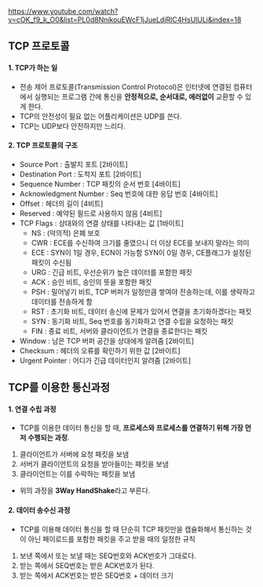 https://www.youtube.com/watch?v=cOK_f9_k_O0&list=PL0d8NnikouEWcF1jJueLdjRIC4HsUlULi&index=18

## TCP 프로토콜

#### 1. TCP가 하는 일

* 전송 제어 프로토콜(Transmission Control Protocol)은 인터넷에 연결된 컴퓨터에서 실행되는 프로그램 간에 통신을 **안정적으로, 순서대로, 에러없이** 교환할 수 있게 한다.
* TCP의 안전성이 필요 없는 어플리케이션은 UDP를 쓴다.
* TCP는 UDP보다 안전하지만 느리다.

#### 2. TCP 프로토콜의 구조

* Source Port : 출발지 포트 [2바이트]
* Destination Port : 도착지 포트 [2바이트]
* Sequence Number :  TCP 패킷의 순서 번호 [4바이트]
* Acknowledgment Number : Seq 번호에 대한 응답 번호 [4바이트]
* Offset : 헤더의 길이 [4비트]
* Reserved : 예약된 필드로 사용하지 않음 [4비트]
* TCP Flags : 상대와의 연결 상태를 나타내는 값 [1바이트]
  * NS : (악의적) 은폐 보호
  * CWR : ECE를 수신하여 크기를 줄였으니 더 이상 ECE를 보내지 말라는 의미
  * ECE : SYN이 1일 경우, ECN이 가능함 SYN이 0일 경우, CE플래그가 설정된 패킷이 수신됨
  * URG : 긴급 비트, 우선순위가 높은 데이터를 포함한 패킷
  * ACK : 승인 비트, 승인의 뜻을 포함한 패킷
  * PSH : 밀어넣기 비트, TCP 버퍼가 일정만큼 쌓여야 전송하는데, 이를 생략하고 데이터를 전송하게 함
  * RST : 초기화 비트, 데이터 송신에 문제가 있어서 연결을 초기화하겠다는 패킷
  * SYN : 동기화 비트, Seq 번호를 동기화하고 연결 수립을 요청하는 패킷
  * FIN : 종료 비트, 서버와 클라이언트가 연결을 종료한다는 패킷
* Window : 남은 TCP 버퍼 공간을 상대에게 알려줌 [2바이트]
* Checksum : 헤더의 오류를 확인하기 위한 값 [2바이트]
* Urgent Pointer : 어디가 긴급 데이터인지 알려줌 [2바이트]



## TCP를 이용한 통신과정

#### 1. 연결 수립 과정

* TCP를 이용한 데이터 통신을 할 때, **프로세스와 프로세스를 연결하기 위해 가장 먼저 수행되는 과정**.

1. 클라이언트가 서버에 요청 패킷을 보냄
2. 서버가 클라이언트의 요청을 받아들이는 패킷을 보냄
3. 클라이언트는 이를 수락하는 패킷을 보냄

* 위의 과정을 **3Way HandShake**라고 부른다.

#### 2. 데이터 송수신 과정

* TCP를 이용해 데이터 통신을 할 때 단순히 TCP 패킷만을 캡슐화해서 통신하는 것이 아닌 페이로드를 포함한 패킷을 주고 받을 때의 일정한 규칙

1. 보낸 쪽에서 또는 보낼 때는 SEQ번호와 ACK번호가 그대로다.
2. 받는 쪽에서 SEQ번호는 받은 ACK번호가 된다.
3. 받는 쪽에서 ACK번호는 받은 SEQ번호 + 데이터 크기

